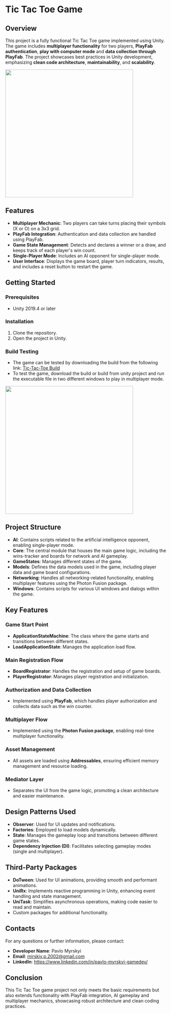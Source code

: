 # Tic Tac Toe Game

## Overview

This project is a fully functional Tic Tac Toe game implemented using Unity. The game includes **multiplayer functionality**
for two players, **PlayFab authentication**, **play with computer mode** and **data collection through PlayFab**. The project showcases best practices in
Unity development, emphasizing **clean code architecture**, **maintainability**, and **scalability**.

<img src="Recordings/global.gif" width="400" />

## Features

- **Multiplayer Mechanic**: Two players can take turns placing their symbols (X or O) on a 3x3 grid.
- **PlayFab Integration**: Authentication and data collection are handled using PlayFab.
- **Game State Management**: Detects and declares a winner or a draw, and keeps track of each player's win count.
- **Single-Player Mode**: Includes an AI opponent for single-player mode.
- **User Interface**: Displays the game board, player turn indicators, results, and includes a reset button to restart
  the game.

## Getting Started

### Prerequisites

- Unity 2019.4 or later

### Installation

1. Clone the repository.
2. Open the project in Unity.

### Build Testing

- The game can be tested by downloading the build from the following link: [Tic-Tac-Toe Build](https://drive.google.com/file/d/1Bb2beyOYRHpo_t8T-xwpRKvUrNZC0tle/view?usp=sharing)
- To test the game, download the build or build from unity project and run the executable file in two different windows to play in multiplayer mode.

<img src="Recordings/multiplayer-setup.gif" width="400" />

## Project Structure

- **AI**: Contains scripts related to the artificial intelligence opponent, enabling single-player mode.
- **Core**: The central module that houses the main game logic, including the wins-tracker and boards for network and AI gameplay.
- **GameStates**: Manages different states of the game.
- **Models**: Defines the data models used in the game, including player data and game board configurations.
- **Networking**: Handles all networking-related functionality, enabling multiplayer features using the Photon Fusion package.
- **Windows**: Contains scripts for various UI windows and dialogs within the game.

## Key Features

### Game Start Point
- **ApplicationStateMachine**: The class where the game starts and transitions between different states.
- **LoadApplicationState**: Manages the application load flow.

### Main Registration Flow
- **BoardRegistrator**: Handles the registration and setup of game boards.
- **PlayerRegistrator**: Manages player registration and initialization.

### Authorization and Data Collection
- Implemented using **PlayFab**, which handles player authorization and collects data such as the win counter.

### Multiplayer Flow
- Implemented using the **Photon Fusion package**, enabling real-time multiplayer functionality.

### Asset Management
- All assets are loaded using **Addressables**, ensuring efficient memory management and resource loading.

### Mediator Layer
- Separates the UI from the game logic, promoting a clean architecture and easier maintenance.

## Design Patterns Used

- **Observer**: Used for UI updates and notifications.
- **Factories**: Employed to load models dynamically.
- **State**: Manages the gameplay loop and transitions between different game states.
- **Dependency Injection (DI)**: Facilitates selecting gameplay modes (single and multiplayer).

## Third-Party Packages

- **DoTween**: Used for UI animations, providing smooth and performant animations.
- **UniRx**: Implements reactive programming in Unity, enhancing event handling and state management.
- **UniTask**: Simplifies asynchronous operations, making code easier to read and maintain.
- Custom packages for additional functionality.

## Contacts

For any questions or further information, please contact:

- **Developer Name**: Pavlo Myrskyi
- **Email**: mirskiy.p.2002@gmail.com
- **LinkedIn**: https://www.linkedin.com/in/pavlo-myrskyi-gamedev/

## Conclusion

This Tic Tac Toe game project not only meets the basic requirements but also extends functionality with PlayFab
integration, AI gameplay and multiplayer mechanics, showcasing robust architecture and clean coding practices.